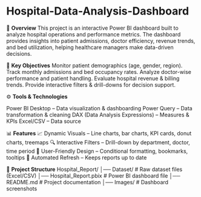 # Hospital-Data-Analysis-Dashboard

📌 **Overview**
This project is an interactive Power BI dashboard built to analyze hospital operations and performance metrics.
The dashboard provides insights into patient admissions, doctor efficiency, revenue trends, and bed utilization, helping healthcare managers make data-driven decisions.

🎯 **Key Objectives**
Monitor patient demographics (age, gender, region).
Track monthly admissions and bed occupancy rates.
Analyze doctor-wise performance and patient handling.
Evaluate hospital revenue & billing trends.
Provide interactive filters & drill-downs for decision support.

⚙️ **Tools & Technologies**

Power BI Desktop – Data visualization & dashboarding
Power Query – Data transformation & cleaning
DAX (Data Analysis Expressions) – Measures & KPIs
Excel/CSV – Data source

📊 **Features**
📈 Dynamic Visuals – Line charts, bar charts, KPI cards, donut charts, treemaps
🔍 Interactive Filters – Drill-down by department, doctor, time period
🎨 User-Friendly Design – Conditional formatting, bookmarks, tooltips
🔄 Automated Refresh – Keeps reports up to date

📂 **Project Structure**
Hospital_Report/
│── Dataset/                # Raw dataset files (Excel/CSV)
│── Hospital_Report.pbix    # Power BI dashboard file
│── README.md               # Project documentation
│── Images/                 # Dashboard screenshots
